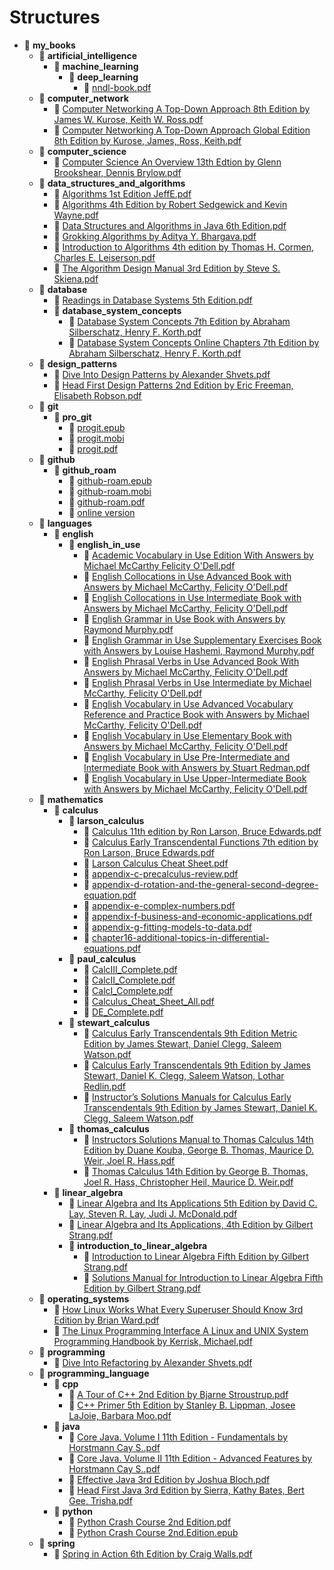 # Structures

- 📂 __my\_books__
   - 📂 __artificial\_intelligence__
     - 📂 __machine\_learning__
       - 📂 __deep\_learning__
         - 📄 [nndl\-book.pdf](artificial_intelligence/machine_learning/deep_learning/nndl-book.pdf)
   - 📂 __computer\_network__
     - 📄 [Computer Networking A Top\-Down Approach 8th Edition by James W. Kurose, Keith W. Ross.pdf](computer_network/Computer%20Networking%20A%20Top-Down%20Approach%208th%20Edition%20by%20James%20W.%20Kurose%2C%20Keith%20W.%20Ross.pdf)
     - 📄 [Computer Networking A Top\-Down Approach Global Edition 8th Edition by Kurose, James, Ross, Keith.pdf](computer_network/Computer%20Networking%20A%20Top-Down%20Approach%20Global%20Edition%208th%20Edition%20by%20Kurose%2C%20James%2C%20Ross%2C%20Keith.pdf)
   - 📂 __computer\_science__
     - 📄 [Computer Science An Overview 13th Edtion by Glenn Brookshear, Dennis Brylow.pdf](computer_science/Computer%20Science%20An%20Overview%2013th%20Edtion%20by%20Glenn%20Brookshear%2C%20Dennis%20Brylow.pdf)
   - 📂 __data\_structures\_and\_algorithms__
     - 📄 [Algorithms 1st Edition JeffE.pdf](data_structures_and_algorithms/Algorithms%201st%20Edition%20JeffE.pdf)
     - 📄 [Algorithms 4th Edition by Robert Sedgewick and Kevin Wayne.pdf](data_structures_and_algorithms/Algorithms%204th%20Edition%20by%20Robert%20Sedgewick%20and%20Kevin%20Wayne.pdf)
     - 📄 [Data Structures and Algorithms in Java 6th Edition.pdf](data_structures_and_algorithms/Data%20Structures%20and%20Algorithms%20in%20Java%206th%20Edition.pdf)
     - 📄 [Grokking Algorithms by Aditya Y. Bhargava.pdf](data_structures_and_algorithms/Grokking%20Algorithms%20by%20Aditya%20Y.%20Bhargava.pdf)
     - 📄 [Introduction to Algorithms 4th edition by Thomas H. Cormen, Charles E. Leiserson.pdf](data_structures_and_algorithms/Introduction%20to%20Algorithms%204th%20edition%20by%20Thomas%20H.%20Cormen%2C%20Charles%20E.%20Leiserson.pdf)
     - 📄 [The Algorithm Design Manual 3rd Edition by Steve S. Skiena.pdf](data_structures_and_algorithms/The%20Algorithm%20Design%20Manual%203rd%20Edition%20by%20Steve%20S.%20Skiena.pdf)
   - 📂 __database__
     - 📄 [Readings in Database Systems 5th Edition.pdf](database/Readings%20in%20Database%20Systems%205th%20Edition.pdf)
     - 📂 __database\_system\_concepts__
       - 📄 [Database System Concepts 7th Edition by Abraham Silberschatz, Henry F. Korth.pdf](database/database_system_concepts/Database%20System%20Concepts%207th%20Edition%20by%20Abraham%20Silberschatz%2C%20Henry%20F.%20Korth.pdf)
       - 📄 [Database System Concepts Online Chapters 7th Edition by Abraham Silberschatz, Henry F. Korth.pdf](database/database_system_concepts/Database%20System%20Concepts%20Online%20Chapters%207th%20Edition%20by%20Abraham%20Silberschatz%2C%20Henry%20F.%20Korth.pdf)
   - 📂 __design\_patterns__
     - 📄 [Dive Into Design Patterns by Alexander Shvets.pdf](design_patterns/Dive%20Into%20Design%20Patterns%20by%20Alexander%20Shvets.pdf)
     - 📄 [Head First Design Patterns 2nd Edition by Eric Freeman, Elisabeth Robson.pdf](design_patterns/Head%20First%20Design%20Patterns%202nd%20Edition%20by%20Eric%20Freeman%2C%20Elisabeth%20Robson.pdf)
   - 📂 __git__
     - 📂 __pro\_git__
       - 📄 [progit.epub](git/pro_git/progit.epub)
       - 📄 [progit.mobi](git/pro_git/progit.mobi)
       - 📄 [progit.pdf](git/pro_git/progit.pdf)
   - 📂 __github__
     - 📂 __github\_roam__
       - 📄 [github\-roam.epub](github/github_roam/github-roam.epub)
       - 📄 [github\-roam.mobi](github/github_roam/github-roam.mobi)
       - 📄 [github\-roam.pdf](github/github_roam/github-roam.pdf)
       - 📄 [online version](github/github_roam/online%20version)
   - 📂 __languages__
     - 📂 __english__
       - 📂 __english\_in\_use__
         - 📄 [Academic Vocabulary in Use Edition With Answers by Michael McCarthy Felicity O'Dell.pdf](languages/english/english_in_use/Academic%20Vocabulary%20in%20Use%20Edition%20With%20Answers%20by%20Michael%20McCarthy%20Felicity%20O'Dell.pdf)
         - 📄 [English Collocations in Use Advanced Book with Answers by Michael McCarthy, Felicity O'Dell.pdf](languages/english/english_in_use/English%20Collocations%20in%20Use%20Advanced%20Book%20with%20Answers%20by%20Michael%20McCarthy%2C%20Felicity%20O'Dell.pdf)
         - 📄 [English Collocations in Use Intermediate Book with Answers by Michael McCarthy, Felicity O'Dell.pdf](languages/english/english_in_use/English%20Collocations%20in%20Use%20Intermediate%20Book%20with%20Answers%20by%20Michael%20McCarthy%2C%20Felicity%20O'Dell.pdf)
         - 📄 [English Grammar in Use Book with Answers by Raymond Murphy.pdf](languages/english/english_in_use/English%20Grammar%20in%20Use%20Book%20with%20Answers%20by%20Raymond%20Murphy.pdf)
         - 📄 [English Grammar in Use Supplementary Exercises Book with Answers by Louise Hashemi, Raymond Murphy.pdf](languages/english/english_in_use/English%20Grammar%20in%20Use%20Supplementary%20Exercises%20Book%20with%20Answers%20by%20Louise%20Hashemi%2C%20Raymond%20Murphy.pdf)
         - 📄 [English Phrasal Verbs in Use Advanced Book With Answers by Michael McCarthy, Felicity O'Dell.pdf](languages/english/english_in_use/English%20Phrasal%20Verbs%20in%20Use%20Advanced%20Book%20With%20Answers%20by%20Michael%20McCarthy%2C%20Felicity%20O'Dell.pdf)
         - 📄 [English Phrasal Verbs in Use Intermediate by Michael McCarthy, Felicity O'Dell.pdf](languages/english/english_in_use/English%20Phrasal%20Verbs%20in%20Use%20Intermediate%20by%20Michael%20McCarthy%2C%20Felicity%20O'Dell.pdf)
         - 📄 [English Vocabulary in Use Advanced Vocabulary Reference and Practice Book with Answers by Michael McCarthy, Felicity O'Dell.pdf](languages/english/english_in_use/English%20Vocabulary%20in%20Use%20Advanced%20Vocabulary%20Reference%20and%20Practice%20Book%20with%20Answers%20by%20Michael%20McCarthy%2C%20Felicity%20O'Dell.pdf)
         - 📄 [English Vocabulary in Use Elementary Book with Answers by Michael McCarthy, Felicity O'Dell.pdf](languages/english/english_in_use/English%20Vocabulary%20in%20Use%20Elementary%20Book%20with%20Answers%20by%20Michael%20McCarthy%2C%20Felicity%20O'Dell.pdf)
         - 📄 [English Vocabulary in Use Pre\-Intermediate and Intermediate Book with Answers by Stuart Redman.pdf](languages/english/english_in_use/English%20Vocabulary%20in%20Use%20Pre-Intermediate%20and%20Intermediate%20Book%20with%20Answers%20by%20Stuart%20Redman.pdf)
         - 📄 [English Vocabulary in Use Upper\-Intermediate Book with Answers by Michael McCarthy, Felicity O'Dell.pdf](languages/english/english_in_use/English%20Vocabulary%20in%20Use%20Upper-Intermediate%20Book%20with%20Answers%20by%20Michael%20McCarthy%2C%20Felicity%20O'Dell.pdf)
   - 📂 __mathematics__
     - 📂 __calculus__
       - 📂 __larson\_calculus__
         - 📄 [Calculus 11th edition by Ron Larson, Bruce Edwards.pdf](mathematics/calculus/larson_calculus/Calculus%2011th%20edition%20by%20Ron%20Larson%2C%20Bruce%20Edwards.pdf)
         - 📄 [Calculus Early Transcendental Functions 7th edition by Ron Larson, Bruce Edwards.pdf](mathematics/calculus/larson_calculus/Calculus%20Early%20Transcendental%20Functions%207th%20edition%20by%20Ron%20Larson%2C%20Bruce%20Edwards.pdf)
         - 📄 [Larson Calculus Cheat Sheet.pdf](mathematics/calculus/larson_calculus/Larson%20Calculus%20Cheat%20Sheet.pdf)
         - 📄 [appendix\-c\-precalculus\-review.pdf](mathematics/calculus/larson_calculus/appendix-c-precalculus-review.pdf)
         - 📄 [appendix\-d\-rotation\-and\-the\-general\-second\-degree\-equation.pdf](mathematics/calculus/larson_calculus/appendix-d-rotation-and-the-general-second-degree-equation.pdf)
         - 📄 [appendix\-e\-complex\-numbers.pdf](mathematics/calculus/larson_calculus/appendix-e-complex-numbers.pdf)
         - 📄 [appendix\-f\-business\-and\-economic\-applications.pdf](mathematics/calculus/larson_calculus/appendix-f-business-and-economic-applications.pdf)
         - 📄 [appendix\-g\-fitting\-models\-to\-data.pdf](mathematics/calculus/larson_calculus/appendix-g-fitting-models-to-data.pdf)
         - 📄 [chapter16\-additional\-topics\-in\-differential\-equations.pdf](mathematics/calculus/larson_calculus/chapter16-additional-topics-in-differential-equations.pdf)
       - 📂 __paul\_calculus__
         - 📄 [CalcIII\_Complete.pdf](mathematics/calculus/paul_calculus/CalcIII_Complete.pdf)
         - 📄 [CalcII\_Complete.pdf](mathematics/calculus/paul_calculus/CalcII_Complete.pdf)
         - 📄 [CalcI\_Complete.pdf](mathematics/calculus/paul_calculus/CalcI_Complete.pdf)
         - 📄 [Calculus\_Cheat\_Sheet\_All.pdf](mathematics/calculus/paul_calculus/Calculus_Cheat_Sheet_All.pdf)
         - 📄 [DE\_Complete.pdf](mathematics/calculus/paul_calculus/DE_Complete.pdf)
       - 📂 __stewart\_calculus__
         - 📄 [Calculus Early Transcendentals 9th Edition Metric Edition by James Stewart, Daniel Clegg, Saleem Watson.pdf](mathematics/calculus/stewart_calculus/Calculus%20Early%20Transcendentals%209th%20Edition%20Metric%20Edition%20by%20James%20Stewart%2C%20Daniel%20Clegg%2C%20Saleem%20Watson.pdf)
         - 📄 [Calculus Early Transcendentals 9th Edition by James Stewart, Daniel K. Clegg, Saleem Watson, Lothar Redlin.pdf](mathematics/calculus/stewart_calculus/Calculus%20Early%20Transcendentals%209th%20Edition%20by%20James%20Stewart%2C%20Daniel%20K.%20Clegg%2C%20Saleem%20Watson%2C%20Lothar%20Redlin.pdf)
         - 📄 [Instructor’s Solutions Manuals for Calculus Early Transcendentals 9th Edition by James Stewart, Daniel K. Clegg, Saleem Watson.pdf](mathematics/calculus/stewart_calculus/Instructor%E2%80%99s%20Solutions%20Manuals%20for%20Calculus%20Early%20Transcendentals%209th%20Edition%20by%20James%20Stewart%2C%20Daniel%20K.%20Clegg%2C%20Saleem%20Watson.pdf)
       - 📂 __thomas\_calculus__
         - 📄 [Instructors Solutions Manual to Thomas Calculus 14th Edition by Duane Kouba, George B. Thomas, Maurice D. Weir, Joel R. Hass.pdf](mathematics/calculus/thomas_calculus/Instructors%20Solutions%20Manual%20to%20Thomas%20Calculus%2014th%20Edition%20by%20Duane%20Kouba%2C%20George%20B.%20Thomas%2C%20Maurice%20D.%20Weir%2C%20Joel%20R.%20Hass.pdf)
         - 📄 [Thomas Calculus 14th Edition by George B. Thomas, Joel R. Hass, Christopher Heil, Maurice D. Weir.pdf](mathematics/calculus/thomas_calculus/Thomas%20Calculus%2014th%20Edition%20by%20George%20B.%20Thomas%2C%20Joel%20R.%20Hass%2C%20Christopher%20Heil%2C%20Maurice%20D.%20Weir.pdf)
     - 📂 __linear\_algebra__
       - 📄 [Linear Algebra and Its Applications 5th Edition by David C. Lay, Steven R. Lay, Judi J. McDonald.pdf](mathematics/linear_algebra/Linear%20Algebra%20and%20Its%20Applications%205th%20Edition%20by%20David%20C.%20Lay%2C%20Steven%20R.%20Lay%2C%20Judi%20J.%20McDonald.pdf)
       - 📄 [Linear Algebra and Its Applications, 4th Edition by Gilbert Strang.pdf](mathematics/linear_algebra/Linear%20Algebra%20and%20Its%20Applications%2C%204th%20Edition%20by%20Gilbert%20Strang.pdf)
       - 📂 __introduction\_to\_linear\_algebra__
         - 📄 [Introduction to Linear Algebra Fifth Edition by Gilbert Strang.pdf](mathematics/linear_algebra/introduction_to_linear_algebra/Introduction%20to%20Linear%20Algebra%20Fifth%20Edition%20by%20Gilbert%20Strang.pdf)
         - 📄 [Solutions Manual for Introduction to Linear Algebra Fifth Edition by Gilbert Strang.pdf](mathematics/linear_algebra/introduction_to_linear_algebra/Solutions%20Manual%20for%20Introduction%20to%20Linear%20Algebra%20Fifth%20Edition%20by%20Gilbert%20Strang.pdf)
   - 📂 __operating\_systems__
     - 📄 [How Linux Works What Every Superuser Should Know 3rd Edition by Brian Ward.pdf](operating_systems/How%20Linux%20Works%20What%20Every%20Superuser%20Should%20Know%203rd%20Edition%20by%20Brian%20Ward.pdf)
     - 📄 [The Linux Programming Interface A Linux and UNIX System Programming Handbook by Kerrisk, Michael.pdf](operating_systems/The%20Linux%20Programming%20Interface%20A%20Linux%20and%20UNIX%20System%20Programming%20Handbook%20by%20Kerrisk%2C%20Michael.pdf)
   - 📂 __programming__
     - 📄 [Dive Into Refactoring by Alexander Shvets.pdf](programming/Dive%20Into%20Refactoring%20by%20Alexander%20Shvets.pdf)
   - 📂 __programming\_language__
     - 📂 __cpp__
       - 📄 [A Tour of C++ 2nd Edition by Bjarne Stroustrup.pdf](programming_language/cpp/A%20Tour%20of%20C%2B%2B%202nd%20Edition%20by%20Bjarne%20Stroustrup.pdf)
       - 📄 [C++ Primer 5th Edition by Stanley B. Lippman, Josee LaJoie, Barbara Moo.pdf](programming_language/cpp/C%2B%2B%20Primer%205th%20Edition%20by%20Stanley%20B.%20Lippman%2C%20Josee%20LaJoie%2C%20Barbara%20Moo.pdf)
     - 📂 __java__
       - 📄 [Core Java. Volume I 11th Edition \- Fundamentals by Horstmann Cay S..pdf](programming_language/java/Core%20Java.%20Volume%20I%2011th%20Edition%20-%20Fundamentals%20by%20Horstmann%20Cay%20S..pdf)
       - 📄 [Core Java. Volume II 11th Edition \- Advanced Features by Horstmann Cay S..pdf](programming_language/java/Core%20Java.%20Volume%20II%2011th%20Edition%20-%20Advanced%20Features%20by%20Horstmann%20Cay%20S..pdf)
       - 📄 [Effective Java 3rd Edition by Joshua Bloch.pdf](programming_language/java/Effective%20Java%203rd%20Edition%20by%20Joshua%20Bloch.pdf)
       - 📄 [Head First Java 3rd Edition by Sierra, Kathy  Bates, Bert  Gee, Trisha.pdf](programming_language/java/Head%20First%20Java%203rd%20Edition%20by%20Sierra%2C%20Kathy%20%20Bates%2C%20Bert%20%20Gee%2C%20Trisha.pdf)
     - 📂 __python__
       - 📄 [Python Crash Course 2nd Edition.pdf](programming_language/python/Python%20Crash%20Course%202nd%20Edition.pdf)
       - 📄 [Python Crash Course 2nd.Edition.epub](programming_language/python/Python%20Crash%20Course%202nd.Edition.epub)
   - 📂 __spring__
     - 📄 [Spring in Action 6th Edition by Craig Walls.pdf](spring/Spring%20in%20Action%206th%20Edition%20by%20Craig%20Walls.pdf)

